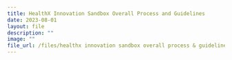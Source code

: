 ```yaml
---
title: HealthX Innovation Sandbox Overall Process and Guidelines
date: 2023-08-01
layout: file
description: ""
image: ""
file_url: /files/healthx innovation sandbox overall process & guidelines.pdf
---
```


